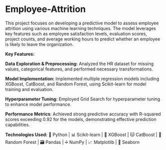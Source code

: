# Employee-Attrition

This project focuses on developing a predictive model to assess employee attrition using various machine learning techniques. The model leverages key features such as employee satisfaction levels, evaluation scores, project counts, and average working hours to predict whether an employee is likely to leave the organization.

**Key Features:**

**Data Exploration & Preprocessing:** Analyzed the HR dataset for missing values, categorical features, and performed necessary transformations.

**Model Implementation:** Implemented multiple regression models including XGBoost, CatBoost, and Random Forest, using Scikit-learn for model training and evaluation.

**Hyperparameter Tuning:** Employed Grid Search for hyperparameter tuning to enhance model performance.

**Performance Metrics**: Achieved strong predictive accuracy with R-squared scores exceeding 0.92 for the models, demonstrating effective prediction capabilities.

**Technologies Used:** 🐍 Python | 📊 Scikit-learn | 🚀 XGBoost | 🐱 CatBoost | 🌳 Random Forest | 🗃️ Pandas | ➗ NumPy | 📈 Matplotlib | 🎨 Seaborn



